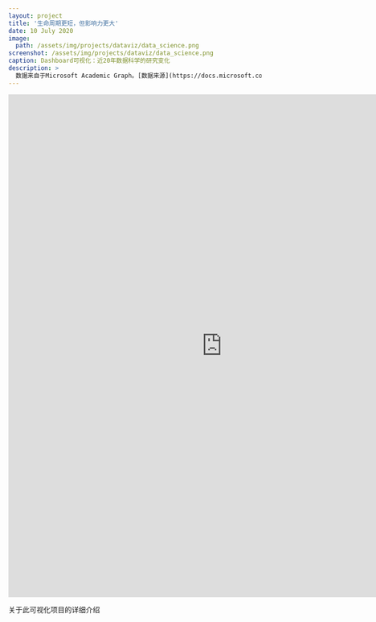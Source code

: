 ```yaml
---
layout: project
title: '生命周期更短，但影响力更大'
date: 10 July 2020
image:  
  path: /assets/img/projects/dataviz/data_science.png
screenshot: /assets/img/projects/dataviz/data_science.png
caption: Dashboard可视化：近20年数据科学的研究变化
description: >
  数据来自于Microsoft Academic Graph。[数据来源](https://docs.microsoft.com/en-us/academic-services/graph/)
---
```

<iframe seamless frameborder="0" src="
https://public.tableau.com/views/researchinDataScience/Dashboard2?:embed=yes&:tabs=no&:display_count=yes&:showVizHome=no&:subscriptions=no:toolbar=top" scrolling='yes' width=850 height=1000 >
</iframe>  

关于此可视化项目的详细介绍
<object width="400" height="400" data="/assets/img/projects/dataviz/Data_Science_Presentation.pdf" width=850 height=650></object>
